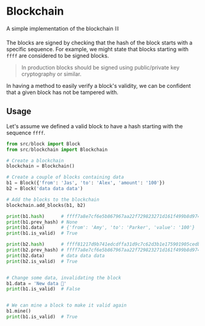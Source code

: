 # Blockchain

A simple implementation of the blockchain ⛓

The blocks are signed by checking that the hash of the block starts with a specific sequence.
For example, we might state that blocks starting with `ffff` are considered to be signed blocks.

> In production blocks should be signed using public/private key cryptography or similar.

In having a method to easily verify a block's validity, we can be confident that a given block has not be tampered with.

## Usage

Let's assume we defined a valid block to have a hash starting with the sequence `ffff`.

```python
from src/block import Block
from src/blockchain import Blockchain

# Create a blockchain
blockchain = Blockchain()

# Create a couple of blocks containing data
b1 = Block({'from': 'Jas', 'to': 'Alex', 'amount': '100'})
b2 = Block('data data data')

# Add the blocks to the blockchain
blockchain.add_blocks(b1, b2)

print(b1.hash)      # ffff7a8e7cf6e5b867967aa22f729823271d161f499b8d974f067844e1ad5754
print(b1.prev_hash) # None
print(b1.data)      # {'from': 'Amy', 'to': 'Parker', 'value': '100'}
print(b1.is_valid)  # True

print(b2.hash)      # ffff81217d9b741edcdffa31d9c7c62d3b1e175901905cedba4a68e5321a9037
print(b2.prev_hash) # ffff7a8e7cf6e5b867967aa22f729823271d161f499b8d974f067844e1ad5754
print(b2.data)      # data data data
print(b2.is_valid)  # True


# Change some data, invalidating the block
b1.data = 'New data 👾'
print(b1.is_valid)  # False


# We can mine a block to make it valid again
b1.mine()
print(b1.is_valid)  # True

```
